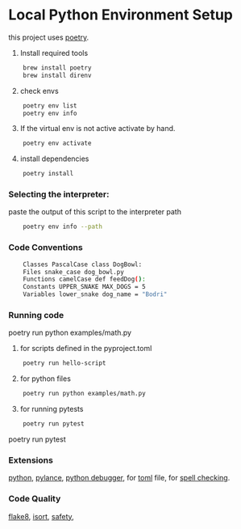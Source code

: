 # Local Python Environment Setup

this project uses [poetry](https://python-poetry.org/docs/#installing-with-pipx).

1. Install required tools

```bash
    brew install poetry
    brew install direnv 
```
2. check envs

```bash
    poetry env list 
    poetry env info  
```

3. If the virtual env is not active activate by hand.

```bash
    poetry env activate
```

4. install dependencies

```bash
    poetry install 
```
### Selecting the interpreter:

paste the output of this script to the interpreter path

```bash
    poetry env info --path 
```

### Code Conventions

```bash
    Classes PascalCase class DogBowl:
    Files snake_case dog_bowl.py
    Functions camelCase def feedDog():
    Constants UPPER_SNAKE MAX_DOGS = 5
    Variables lower_snake dog_name = "Bodri"
```

### Running code

poetry run python examples/math.py      

1. for scripts defined in the pyproject.toml

```bash
    poetry run hello-script
```

2. for python files

```bash
    poetry run python examples/math.py 
```

3. for running pytests

```bash
    poetry run pytest
```

poetry run pytest

### Extensions

[python](https://marketplace.visualstudio.com/items?itemName=ms-python.python),
[pylance](https://marketplace.visualstudio.com/items?itemName=ms-python.vscode-pylance),
[python debugger](https://marketplace.visualstudio.com/items?itemName=ms-python.debugpy),
for  [toml](https://marketplace.visualstudio.com/items?itemName=tamasfe.even-better-toml) file,
for  [spell checking](https://marketplace.visualstudio.com/items?itemName=streetsidesoftware.code-spell-checker).

### Code Quality

[flake8](https://pypi.org/project/flake8/),
[isort](https://pypi.org/project/isort/),
[safety](https://pypi.org/project/safety/),

